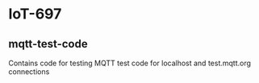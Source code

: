 # IoT-697
## mqtt-test-code
Contains code for testing MQTT test code for localhost and test.mqtt.org connections
